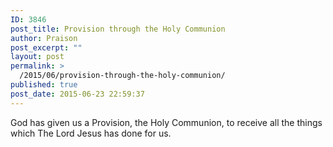 ```yaml
---
ID: 3846
post_title: Provision through the Holy Communion
author: Praison
post_excerpt: ""
layout: post
permalink: >
  /2015/06/provision-through-the-holy-communion/
published: true
post_date: 2015-06-23 22:59:37
---
```

God has given us a Provision, the Holy Communion, to receive all the things which The Lord Jesus has done for us.